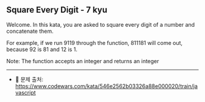 ## Square Every Digit - 7 kyu

Welcome. In this kata, you are asked to square every digit of a number and concatenate them.   

For example, if we run 9119 through the function, 811181 will come out, because 92 is 81 and 12 is 1.   

Note: The function accepts an integer and returns an integer   


---

- 📌 문제 출처: https://www.codewars.com/kata/546e2562b03326a88e000020/train/javascript

